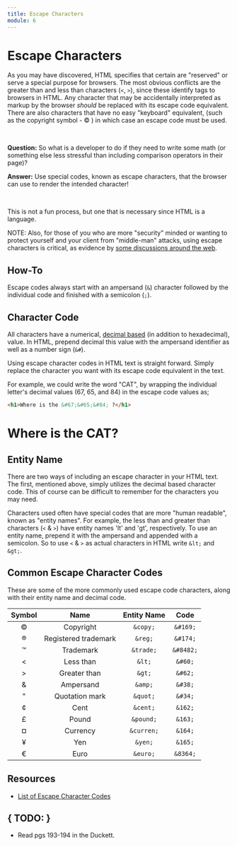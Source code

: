 ```yaml
---
title: Escape Characters
module: 6
---
```


# Escape Characters

As you may have discovered, HTML specifies that certain are "reserved" or serve a special purpose for browsers. The most obvious conflicts are the greater than and less than characters (`<`, `>`), since these identify tags to browsers in HTML. Any character that may be accidentally interpreted as markup by the browser _should_ be replaced with its escape code equivalent. There are also characters that have no easy "keyboard" equivalent, (such as the copyright symbol - &#169; ) in which case an escape code must be used.

<br />

**Question:** So what is a developer to do if they need to write some math (or something else less stressful than including comparison operators in their page)?

**Answer:** Use special codes, known as escape characters, that the browser can use to render the intended character!

<br />

This is not a fun process, but one that is necessary since HTML is a language.

NOTE: Also, for those of you who are more "security" minded or wanting to protect yourself and your client from "middle-man" attacks, using escape characters is critical, as evidence by [some discussions around the web](http://wonko.com/post/html-escaping).

## How-To

Escape codes always start with an ampersand (`&`) character followed by the individual code and finished with a semicolon (`;`).

## Character Code

All characters have a numerical, [decimal based](https://www.w3schools.com/charsets/ref_utf_basic_latin.asp) (in addition to hexadecimal), value. In HTML, prepend decimal this value with the ampersand identifier as well as a number sign (`&#`).

Using escape character codes in HTML text is straight forward. Simply replace the character you want with its escape code equivalent in the text.

For example, we could write the word "CAT", by wrapping the individual letter's decimal values (67, 65, and 84) in the escape code values as;

```html
<h1>Where is the &#67;&#65;&#84; ?</h1>
```

<div class="displayed_code_example">
    <h1>Where is the &#67;&#65;&#84;?</h1>
</div>



## Entity Name

There are two ways of including an escape character in your HTML text. The first, mentioned above, simply utilizes the decimal based character code. This of course can be difficult to remember for the characters you may need.

Characters used often have special codes that are more "human readable", known as "entity names". For example, the less than and greater than characters (`<` & `>`) have entity names 'lt' and 'gt', respectively. To use an entity name, prepend it with the ampersand and appended with a semicolon. So to use `<` & `>` as actual characters in HTML write `&lt;` and `&gt;`.



## Common Escape Character Codes

These are some of the more commonly used escape code characters, along with their entity name and decimal code.

Symbol  | Name  | Entity Name   | Code
:------: | :----: | :-----------: | :----:
&#169; | Copyright | `&copy;` | `&#169;`
&#174; | Registered trademark | `&reg;` | `&#174;`
&#8482; | Trademark | `&trade;` | `&#8482;`
&#60; | Less than | `&lt;` | `&#60;`
&#62; | Greater than | `&gt;` | `&#62;`
&#38; | Ampersand | `&amp;` | `&#38;`
&#34; | Quotation mark | `&quot;` | `&#34;`
&cent; | Cent | `&cent;` | `&162;`
&pound; | Pound | `&pound;` | `&163;`
&curren; | Currency | `&curren;` | `&164;`
&yen; | Yen | `&yen;` | `&165;`
&euro; | Euro | `&euro;` | `&8364;`


## Resources

- [List of Escape Character Codes](http://www.escapecodes.info)

## { TODO: }

- Read pgs 193-194 in the Duckett.
